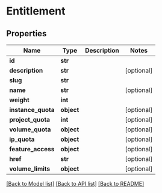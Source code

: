 # Entitlement


## Properties
Name | Type | Description | Notes
------------ | ------------- | ------------- | -------------
**id** | **str** |  | 
**description** | **str** |  | [optional] 
**slug** | **str** |  | 
**name** | **str** |  | [optional] 
**weight** | **int** |  | 
**instance_quota** | **object** |  | [optional] 
**project_quota** | **int** |  | [optional] 
**volume_quota** | **object** |  | [optional] 
**ip_quota** | **object** |  | [optional] 
**feature_access** | **object** |  | [optional] 
**href** | **str** |  | [optional] 
**volume_limits** | **object** |  | [optional] 

[[Back to Model list]](../README.md#documentation-for-models) [[Back to API list]](../README.md#documentation-for-api-endpoints) [[Back to README]](../README.md)


